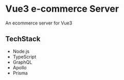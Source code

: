 # Vue3 e-commerce Server
An ecommerce server for Vue3

## TechStack
 - Node.js
 - TypeScript
 - GraphQL
 - Apollo
 - Prisma
 
 
